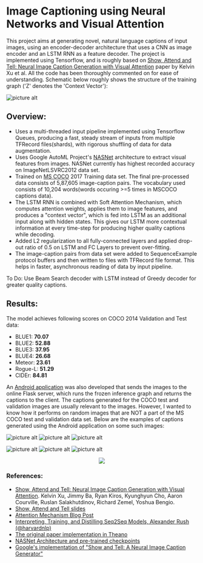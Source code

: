 # Image Captioning using Neural Networks and Visual Attention

This project aims at generating novel, natural language captions of input images, using an encoder-decoder architecture that uses a CNN as image encoder and an LSTM RNN as a feature decoder. The project is implemented using Tensorflow, and is roughly based on [Show, Attend and Tell: Neural Image Caption Generation with Visual Attention](https://arxiv.org/abs/1502.03044) paper by Kelvin Xu et al. All the code has been thoroughly commented on for ease of understanding. Schematic below roughly shows the structure of the training graph ('Z' denotes the 'Context Vector'):

![picture alt](https://github.com/aayushARM/image-captioning/blob/master/assets/training_graph.jpg)


## Overview: ##

* Uses a multi-threaded input pipeline implemented using Tensorflow Queues, producing a fast, steady stream of inputs from multiple TFRecord files(shards), with rigorous shuffling of data for data augmentation.   
* Uses Google AutoML Project's [NASNet](https://github.com/tensorflow/models/tree/master/research/slim/nets/nasnet) architecture to extract visual features from images. NASNet currently has highest recorded accuracy on ImageNetLSVRC2012 data set.
* Trained on [MS COCO](http://cocodataset.org/#home) 2017 Training data set. The final pre-processed data consists of 5,87,605 image-caption pairs. The vocabulary used consists of 10,204 words(words occuring >=5 times in MSCOCO captions data).
* The LSTM RNN is combined with Soft Attention Mechanism, which computes attention weights, applies them to image features, and produces a "context vector", which is fed into LSTM as an additional input along with hidden states. This gives our LSTM more contextual information at every time-step for producing higher quality captions while decoding.
* Added L2 regularization to all fully-connected layers and applied drop-out ratio of 0.5 on LSTM and FC Layers to prevent over-fitting.
* The image-caption pairs from data set were added to SequenceExample protocol buffers and then written to files with TFRecord file format. This helps in faster, asynchronous reading of data by input pipeline.

To Do: Use Beam Search decoder with LSTM instead of Greedy decoder for greater quality captions.

## Results: ##

The model achieves following scores on COCO 2014 Validation and Test data:
* BLUE1: __70.07__
* BLUE2: __52.88__
* BLUE3: __37.95__
* BLUE4: __26.68__
* Meteor: __23.61__
* Rogue-L: __51.29__
* CIDEr: __84.81__

An [Android application](https://github.com/aayushARM/caption-generator) was also developed that sends the images to the online Flask server, which runs the frozen inference graph and returns the captions to the client. The captions generated for the COCO test and validation images are usually relevant to the images. However, I wanted to know how it performs on random images that are NOT a part of the MS COCO test and validation data set. Below are the examples of captions generated using the Android application on some such images:

![picture alt](https://github.com/aayushARM/image-captioning/blob/master/assets/1.jpeg)
![picture alt](https://github.com/aayushARM/image-captioning/blob/master/assets/3.jpeg)
![picture alt](https://github.com/aayushARM/image-captioning/blob/master/assets/4.jpeg)


![picture alt](https://github.com/aayushARM/image-captioning/blob/master/assets/5.jpeg)
![picture alt](https://github.com/aayushARM/image-captioning/blob/master/assets/6.jpeg)
![picture alt](https://github.com/aayushARM/image-captioning/blob/master/assets/7.jpeg)

<p align="center">
<img src="https://github.com/aayushARM/image-captioning/blob/master/assets/8.jpeg">
</p>

### References: ###

* [Show, Attend and Tell: Neural Image Caption Generation with Visual Attention](https://arxiv.org/abs/1502.03044). Kelvin Xu, Jimmy Ba, Ryan Kiros, Kyunghyun Cho, Aaron Courville, Ruslan Salakhutdinov, Richard Zemel, Yoshua Bengio.
* [Show, Attend and Tell slides](http://www.slideshare.net/eunjileee/show-attend-and-tell-neural-image-caption-generation-with-visual-attention)
* [Attention Mechanism Blog Post](https://blog.heuritech.com/2016/01/20/attention-mechanism/)
* [Interpreting, Training, and Distilling Seq2Seq Models, Alexander Rush (@harvardnlp)](http://www.github.com/harvardnlp/seq2seq-talk/)
* [The original paper implementation in Theano](https://github.com/kelvinxu/arctic-captions)
* [NASNet Architecture and pre-trained checkpoints](https://github.com/tensorflow/models/tree/master/research/slim/nets/nasnet)
* [Google's implementation of "Show and Tell: A Neural Image Caption Generator"](https://github.com/tensorflow/models/tree/master/research/im2txt)
